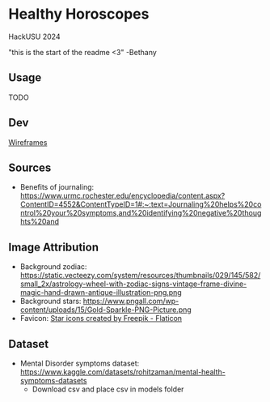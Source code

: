 # Healthy Horoscopes

HackUSU 2024

"this is the start of the readme <3" -Bethany

## Usage

TODO

## Dev

[Wireframes](https://www.figma.com/file/IuSJoix7ImN4JmFpyI25Cu/HackUSU-2024?type=design&node-id=0%3A1&mode=design&t=Bh2UIl73O9gClTaM-1)

## Sources

* Benefits of journaling: https://www.urmc.rochester.edu/encyclopedia/content.aspx?ContentID=4552&ContentTypeID=1#:~:text=Journaling%20helps%20control%20your%20symptoms,and%20identifying%20negative%20thoughts%20and

## Image Attribution

* Background zodiac: https://static.vecteezy.com/system/resources/thumbnails/029/145/582/small_2x/astrology-wheel-with-zodiac-signs-vintage-frame-divine-magic-hand-drawn-antique-illustration-png.png
* Background stars: https://www.pngall.com/wp-content/uploads/15/Gold-Sparkle-PNG-Picture.png
* Favicon: <a href="https://www.flaticon.com/free-icons/star" title="star icons">Star icons created by Freepik - Flaticon</a>

## Dataset

* Mental Disorder symptoms dataset: https://www.kaggle.com/datasets/rohitzaman/mental-health-symptoms-datasets
    * Download csv and place csv in models folder
